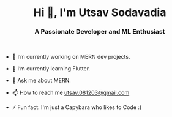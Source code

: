 <h1 id="hello" align="center">Hi 👋, I'm Utsav Sodavadia</h1>
<h3 align="center">A Passionate Developer and ML Enthusiast</h3>
<br>

- 🔭 I’m currently working on MERN dev projects.

- 🌱 I’m currently learning Flutter.

- 💬 Ask me about MERN.

- 📫 How to reach me utsav.081203@gmail.com
  
- ⚡ Fun fact: I'm just a Capybara who likes to Code :)

